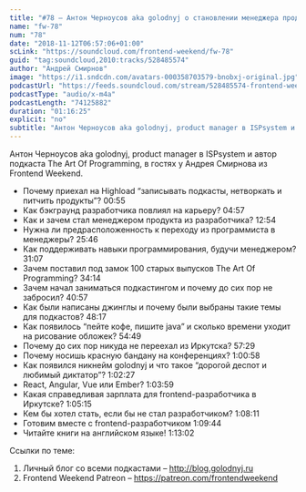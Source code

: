 ```yaml
---
title: "#78 – Антон Черноусов aka golodnyj о становлении менеджера продукта из программиста и подкастинге"
name: "fw-78"
num: "78"
date: "2018-11-12T06:57:06+01:00"
scLink: "https://soundcloud.com/frontend-weekend/fw-78"
guid: "tag:soundcloud,2010:tracks/528485574"
author: "Андрей Смирнов"
image: "https://i1.sndcdn.com/avatars-000358703579-bnobxj-original.jpg"
podcastUrl: "https://feeds.soundcloud.com/stream/528485574-frontend-weekend-fw-78.m4a"
podcastType: "audio/x-m4a"
podcastLength: "74125882"
duration: "01:16:25"
explicit: "no"
subtitle: "Антон Черноусов aka golodnyj, product manager в ISPsystem и автор подкаста The Art Of Programming, в гостях у Андрея Смирнова из Frontend Weekend. "
---
```

Антон Черноусов aka golodnyj, product manager в ISPsystem и автор подкаста The Art Of Programming, в гостях у Андрея Смирнова из Frontend Weekend. 

- Почему приехал на Highload “записывать подкасты, нетворкать и питчить продукты”? 00:55
- Как бэкграунд разработчика повлиял на карьеру? 04:57
- Как и зачем стал менеджером продукта из разработчика? 12:54
- Нужна ли предрасположенность к переходу из программиста в менеджеры? 25:46
- Как поддерживать навыки программирования, будучи менеджером? 31:07
- Зачем поставил под замок 100 старых выпусков The Art Of Programming? 34:14
- Зачем начал заниматься подкастингом и почему до сих пор не забросил? 40:57
- Как были написаны джинглы и почему были выбраны такие темы для подкастов? 48:17
- Как появилось “пейте кофе, пишите java” и сколько времени уходит на рисование обложек? 54:49
- Почему до сих пор никуда не переехал из Иркутска? 57:29
- Почему носишь красную бандану на конференциях? 1:00:58
- Как появился никнейм golodnyj и что такое “дорогой деспот и любимый диктатор”? 1:02:27
- React, Angular, Vue или Ember? 1:03:59
- Какая справедливая зарплата для frontend-разработчика в Иркутске? 1:05:15
- Кем бы хотел стать, если бы не стал разработчиком? 1:08:11
- Готовим вместе с frontend-разработчиком 1:09:44
- Читайте книги на английском языке! 1:13:02

Ссылки по теме:
1) Личный блог со всеми подкастами – http://blog.golodnyj.ru
2) Frontend Weekend Patreon – https://patreon.com/frontendweekend